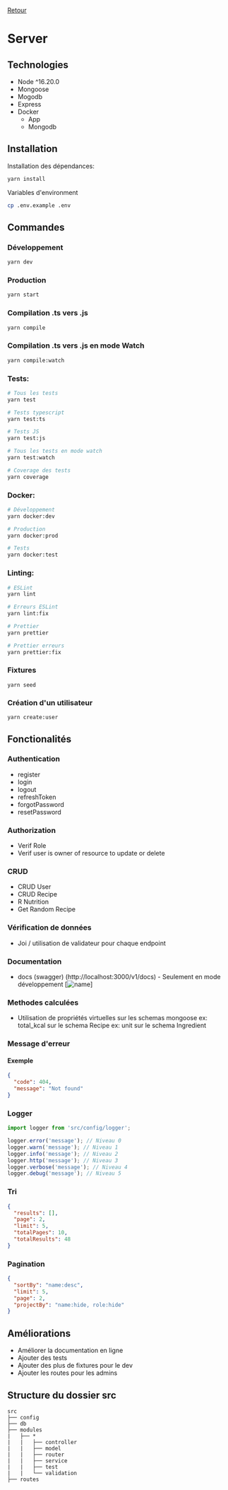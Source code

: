 [Retour](../README.md)

# Server

## Technologies

- Node ^16.20.0
- Mongoose
- Mogodb
- Express
- Docker
  - App
  - Mongodb

## Installation

Installation des dépendances:

```bash
yarn install
```

Variables d'environment

```bash
cp .env.example .env
```

## Commandes

### Développement

```bash
yarn dev
```

### Production

```bash
yarn start
```

### Compilation .ts vers .js

```bash
yarn compile
```

### Compilation .ts vers .js en mode Watch

```bash
yarn compile:watch
```

### Tests:

```bash
# Tous les tests
yarn test

# Tests typescript
yarn test:ts

# Tests JS
yarn test:js

# Tous les tests en mode watch
yarn test:watch

# Coverage des tests
yarn coverage
```

### Docker:

```bash
# Développement
yarn docker:dev

# Production
yarn docker:prod

# Tests
yarn docker:test
```

### Linting:

```bash
# ESLint
yarn lint

# Erreurs ESLint
yarn lint:fix

# Prettier
yarn prettier

# Prettier erreurs
yarn prettier:fix
```

### Fixtures

```shell
yarn seed
```

### Création d'un utilisateur

```shell
yarn create:user
```

## Fonctionalités

### Authentication

- register
- login
- logout
- refreshToken
- forgotPassword
- resetPassword

### Authorization

- Verif Role
- Verif user is owner of resource to update or delete

### CRUD

- CRUD User
- CRUD Recipe
- R Nutrition
- Get Random Recipe

### Vérification de données

- Joi / utilisation de validateur pour chaque endpoint

### Documentation

- docs (swagger) (http://localhost:3000/v1/docs) - Seulement en mode développement
  [![name](../documentation/Capture%20d%E2%80%99%C3%A9cran%202023-07-12%20%C3%A0%2015.58.05.png)]

### Methodes calculées

- Utilisation de propriétés virtuelles sur les schemas mongoose
  ex: total_kcal sur le schema Recipe
  ex: unit sur le schema Ingredient

### Message d'erreur

#### Exemple

```json
{
  "code": 404,
  "message": "Not found"
}
```

### Logger

```javascript
import logger from 'src/config/logger';

logger.error('message'); // Niveau 0
logger.warn('message'); // Niveau 1
logger.info('message'); // Niveau 2
logger.http('message'); // Niveau 3
logger.verbose('message'); // Niveau 4
logger.debug('message'); // Niveau 5
```

### Tri

```json
{
  "results": [],
  "page": 2,
  "limit": 5,
  "totalPages": 10,
  "totalResults": 48
}
```

### Pagination

```json
{
  "sortBy": "name:desc",
  "limit": 5,
  "page": 2,
  "projectBy": "name:hide, role:hide"
}
```

## Améliorations

- Améliorer la documentation en ligne
- Ajouter des tests
- Ajouter des plus de fixtures pour le dev
- Ajouter les routes pour les admins

## Structure du dossier src

```
src
├── config
├── db
├── modules
|   ├── *
|   |   ├── controller
|   |   ├── model
|   |   ├── router
|   |   ├── service
|   |   ├── test
|   |   └── validation
├── routes
```
